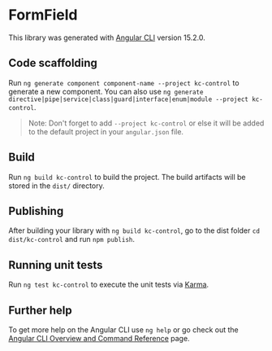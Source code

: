 # FormField

This library was generated with [Angular CLI](https://github.com/angular/angular-cli) version 15.2.0.

## Code scaffolding

Run `ng generate component component-name --project kc-control` to generate a new component. You can also use `ng generate directive|pipe|service|class|guard|interface|enum|module --project kc-control`.
> Note: Don't forget to add `--project kc-control` or else it will be added to the default project in your `angular.json` file.

## Build

Run `ng build kc-control` to build the project. The build artifacts will be stored in the `dist/` directory.

## Publishing

After building your library with `ng build kc-control`, go to the dist folder `cd dist/kc-control` and run `npm publish`.

## Running unit tests

Run `ng test kc-control` to execute the unit tests via [Karma](https://karma-runner.github.io).

## Further help

To get more help on the Angular CLI use `ng help` or go check out the [Angular CLI Overview and Command Reference](https://angular.io/cli) page.
